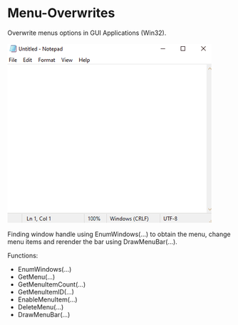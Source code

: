 # Menu-Overwrites
Overwrite menus options in GUI Applications (Win32). <br> <br>
![alt text](https://raw.githubusercontent.com/proxytype/Menu-Overwrites/main/menu-overwrite.gif)

Finding window handle using EnumWindows(...) to obtain the menu,
change menu items and rerender the bar using DrawMenuBar(...).

Functions:
- EnumWindows(...)
- GetMenu(...)
- GetMenuItemCount(...)
- GetMenuItemID(...)
- EnableMenuItem(...)
- DeleteMenu(...)
- DrawMenuBar(...)
